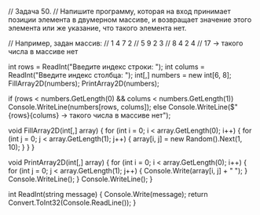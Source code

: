// Задача 50. 
// Напишите программу, которая на вход принимает позиции элемента в двумерном массиве, и возвращает значение этого элемента или же указание, что такого элемента нет.

 // Например, задан массив:
 // 1 4 7 2
 // 5 9 2 3
 // 8 4 2 4
 // 17 -> такого числа в массиве нет

int rows = ReadInt("Введите индекс строки: ");
int colums = ReadInt("Введите индекс столбца: ");
int[,] numbers = new int[6, 8];
FillArray2D(numbers);
PrintArray2D(numbers);

if (rows < numbers.GetLength(0) && colums < numbers.GetLength(1)) Console.WriteLine(numbers[rows, colums]);
else Console.WriteLine($"{rows}{colums} -> такого числа в массиве нет");

void FillArray2D(int[,] array)
{
    for (int i = 0; i < array.GetLength(0); i++)
    {
        for (int j = 0; j < array.GetLength(1); j++)
        {
            array[i, j] = new Random().Next(1, 10);
        }
    }
}

void PrintArray2D(int[,] array)
{
    for (int i = 0; i < array.GetLength(0); i++)
    {
        for (int j = 0; j < array.GetLength(1); j++)
        {
            Console.Write(array[i, j] + " ");
        }
        Console.WriteLine();
    }
    Console.WriteLine();
}

int ReadInt(string message)
{
    Console.Write(message);
    return Convert.ToInt32(Console.ReadLine());
}
